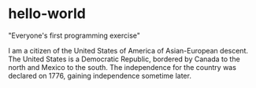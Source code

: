 # hello-world
"Everyone's first programming exercise"

I am a citizen of the United States of America of Asian-European descent. The United States is a Democratic Republic, bordered by Canada to the north and Mexico to the south. The independence for the country was declared on 1776, gaining independence sometime later.
